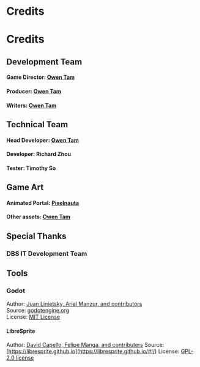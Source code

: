 # Credits
# Credits
## Development Team
#### Game Director: [Owen Tam](https://github.com/Owen-Tam)  
#### Producer: [Owen Tam](https://github.com/Owen-Tam)  
#### Writers: [Owen Tam](https://github.com/Owen-Tam)  

## Technical Team
#### Head Developer: [Owen Tam](https://github.com/Owen-Tam)  
#### Developer: Richard Zhou
#### Tester: Timothy So

## Game Art
#### Animated Portal: [Pixelnauta](https://pixelnauta.itch.io/)
#### Other assets: [Owen Tam](https://github.com/Owen-Tam)  

## Special Thanks
### DBS IT Development Team

## Tools
### Godot
Author: [Juan Linietsky, Ariel Manzur, and contributors](https://godotengine.org/contact)  
Source: [godotengine.org](https://godotengine.org/)  
License: [MIT License](https://github.com/godotengine/godot/blob/master/LICENSE.txt) 

#### LibreSprite
Author: [David Capello, Felipe Manga, and contributers](https://github.com/LibreSprite/LibreSprite)
Source: [https://libresprite.github.io](https://libresprite.github.io/#!/)
License: [GPL-2.0 license](https://github.com/LibreSprite/LibreSprite/blob/master/LICENSE.txt)
